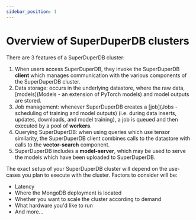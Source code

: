 ```yaml
---
sidebar_position: 1
---
```


# Overview of SuperDuperDB clusters

There are 3 features of a SuperDuperDB cluster:

1. When users access SuperDuperDB, they invoke the SuperDuperDB **client** which manages communication
   with the various components of the SuperDuperDB cluster.
2. Data storage: occurs in the underlying datastore, where the raw data,
   [models](Models - an extension of PyTorch models) and model outputs are stored.
3. Job management: whenever SuperDuperDB creates a [job](Jobs - scheduling of training and model outputs)
   (i.e. during data inserts, updates, downloads, and model training), a job is queued and
   then executed by a pool of **workers**.
4. Querying SuperDuperDB: when using queries which use tensor similarity, the SuperDuperDB client
   combines calls to the datastore with calls to the **vector-search** component.
5. SuperDuperDB includes a **model-server**, which may be used to serve the models which have
   been uploaded to SuperDuperDB.

The exact setup of your SuperDuperDB cluster will depend on the use-cases you
plan to execute with the cluster. Factors to consider will be:

- Latency
- Where the MongoDB deployment is located
- Whether you want to scale the cluster according to demand
- What hardware you'd like to run
- And more...